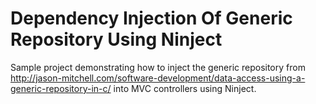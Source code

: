 Dependency Injection Of Generic Repository Using Ninject
========================================================

Sample project demonstrating how to inject the generic repository from http://jason-mitchell.com/software-development/data-access-using-a-generic-repository-in-c/ into MVC controllers using Ninject.
